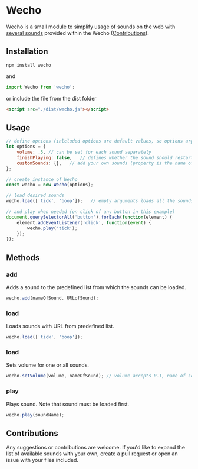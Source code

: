 # Wecho
Wecho is a small module to simplify usage of sounds on the web with [several sounds](https://gmrchk.github.io/wecho/) provided within the Wecho ([Contributions](#contributions)).

## Installation
```shell
npm install wecho
```
and
```javascript
import Wecho from 'wecho';
```

or include the file from the dist folder

```html
<script src="./dist/wecho.js"></script>
```

## Usage

```javascript
// define options (inlcluded options are default values, so options argument can be omitted)
let options = {
    volume: .5, // can be set for each sound separately
    finishPlaying: false,   // defines whether the sound should restart playing in case it's still being played
    customSounds: {},   // add your own sounds (property is the name of sound and value is the URL)
};

// create instance of Wecho
const wecho = new Wecho(options);

// load desired sounds
wecho.load(['tick', 'boop']);   // empty arguments loads all the sounds

// and play when needed (on click of any button in this example)
document.querySelectorAll('button').forEach(function(element) {
    element.addEventListener('click', function(event) {
        wecho.play('tick');
    });
});
```

## Methods

### add
Adds a sound to the predefined list from which the sounds can be loaded.
```javascript
wecho.add(nameOfSound, URLofSound);
```

### load
Loads sounds with URL from predefined list.
```javascript
wecho.load(['tick', 'boop']);
```

### load
Sets volume for one or all sounds.
```javascript
wecho.setVolume(volume, nameOfSound); // volume accepts 0-1, name of sound is optional
```

### play
Plays sound. Note that sound must be loaded first.
```javascript
wecho.play(soundName);
```

## Contributions
Any suggestions or contributions are welcome.
If you'd like to expand the list of available sounds with your own, create a pull request or open an issue with your files included.
